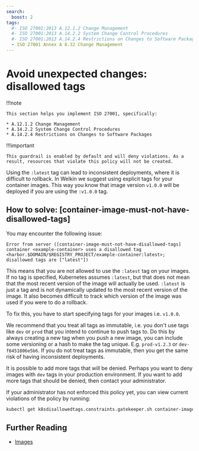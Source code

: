 ```yaml
---
search:
  boost: 2
tags:
  #- ISO 27001:2013 A.12.1.2 Change Management
  #- ISO 27001:2013 A.14.2.2 System Change Control Procedures
  #- ISO 27001:2013 A.14.2.4 Restrictions on Changes to Software Packages
  - ISO 27001 Annex A 8.32 Change Management
---
```


# Avoid unexpected changes: disallowed tags

!!!note

    This section helps you implement ISO 27001, specifically:

    * A.12.1.2 Change Management
    * A.14.2.2 System Change Control Procedures
    * A.14.2.4 Restrictions on Changes to Software Packages

!!!important

    This guardrail is enabled by default and will deny violations. As a result, resources that violate this policy will not be created.

Using the `:latest` tag can lead to inconsistent deployments, where it is difficult to rollback. In Welkin we suggest using explicit tags for your container images. This way you know that image version `v1.0.0` will be deployed if you are using the `:v1.0.0` tag.

## How to solve: [container-image-must-not-have-disallowed-tags]

You may encounter the following issue:

```console
Error from server ([container-image-must-not-have-disallowed-tags] container <example-container> uses a disallowed tag <harbor.$DOMAIN/$REGISTRY_PROJECT/example-container:latest>; disallowed tags are ["latest"])
```

This means that you are not allowed to use the `:latest` tag on your images. If no tag is specified, Kubernetes assumes `:latest`, but that does not mean that the most recent version of the image will actually be used. `:latest` is just a tag and is not dynamically updated to the most recent version of the image. It also becomes difficult to track which version of the image was used if you were to do a rollback.

To fix this, you have to start specifying tags for your images i.e. `v1.0.0`.

We recommend that you treat all tags as immutable, i.e. you don't use tags like `dev` or `prod` that you intend to continue to push tags to. Do this by always creating a new tag when you push a new image, you can include some versioning or a hash to make the tag unique. E.g. `prod-v1.2.3` or `dev-f6451806e5b6`. If you do not treat tags as immutable, then you get the same risk of having inconsistent deployments.

It is possible to add more tags that will be denied. Perhaps you want to deny images with `dev` tags in your production environment. If you want to add more tags that should be denied, then contact your administrator.

If your administrator has not enforced this policy yet, you can view current violations of the policy by running:

```bash
kubectl get k8sdisallowedtags.constraints.gatekeeper.sh container-image-must-not-have-disallowed-tags -ojson | jq .status.violations
```

## Further Reading

- [Images](https://kubernetes.io/docs/concepts/containers/images/)
